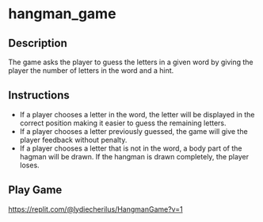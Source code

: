 # hangman_game
## Description
The game asks the player to guess the letters in a given word by giving the player the number of letters in the word and a hint.
## Instructions
- If a player chooses a letter in the word, the letter will be displayed in the correct position making it easier to guess the remaining letters.
- If a player chooses a letter previously guessed, the game will give the player feedback without penalty.
- If a player chooses a letter that is not in the word, a body part of the hagman will be drawn. If the hangman is drawn completely, the player loses. 
## Play Game
https://replit.com/@lydiecherilus/HangmanGame?v=1
